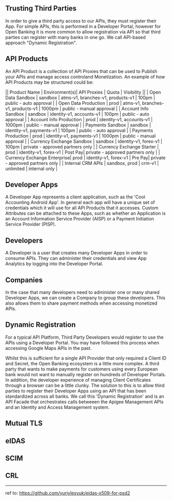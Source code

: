 Trusting Third Parties
---

In order to give a third party access to our APIs, they must register their App. For simple APIs, this is performed in a Developer Portal, however for Open Banking it is more common to allow registration via API so that third parties can register with many banks in one go. We call API-based approach "Dynamic Registration".

API Products
---

An API Product is a collection of API Proxies that can be used to Publish your APIs and manage access controland Monetization. An example of how API Products may be structured could be:

|| Product Name				| Environment(s)| API Proxies		|	Quota			| Visibility	||
| Open Data Sandbox			| sandbox		| atms-v1, branches-v1, products-v1	| 100pm | public - auto approval	|
| Open Data Production		| prod			| atms-v1, branches-v1, products-v1	| 1000pm | public - manual approval	|
| Account Info Sandbox		| sandbox		| identity-v1, accounts-v1	| 100pm | public - auto approval	|
| Account Info Production	| prod			| identity-v1, accounts-v1	| 1000pm | public - manual approval	|
| Payments Sandbox			| sandbox		| identity-v1, payments-v1	| 100pm | public - auto approval	|
| Payments Production		| prod			| identity-v1, payments-v1	| 1000pm | public - manual approval	|
| Currency Exchange Sandbox | sandbox		| identity-v1, forex-v1		| 100pm	| private - approved partners only	|
| Currency Exchange Starter	| prod			| identity-v1, forex-v1		| Post Pay| private - approved partners only	|
| Currency Exchange Enterprise| prod		| identity-v1, forex-v1		| Pre Pay| private - approved partners only |
| Internal CRM APIs			| sandbox, prod	| crm-v1					| unlimited  | internal only	|


Developer Apps
---
A Developer App represents a client application, such as the 'Cool Accounting Android App'. In general each app will have a unique set of credentials which it will use for all API Products that it accesses. Custom Attributes can be attached to these Apps, such as whether an Application is an Account Information Service Provider (AISP) or a Payment Initiation Service Provider (PISP).

Developers
---
A Developer is a user that creates many Developer Apps in order to consume APIs. They can administer their credentials and view App Analytics by logging into the Developer Portal. 

Companies
---
In the case that many developers need to administer one or many shared Developer Apps, we can create a Company to group these developers. This also allows them to share payment methods when accessing monetized APIs.

Dynamic Registration
---
For a typical API Platform, Third Party Developers would register to use the APIs using a Developer Portal. You may have followed this process when accessing Google Maps APIs in the past.

Whilst this is sufficient for a single API Provider that only required a Client ID and Secret, the Open Banking ecosystem is a little more complex. A third party that wants to make payments for customers using every European bank would not want to manually register on hundreds of Developer Portals. In addition, the developer experience of managing Client Certificates through a browser can be a little clunky. The solution to this is to allow third parties to register their Developer Apps using an API that has been standardized across all banks. We call this 'Dynamic Registration' and is an API Facade that orchestrates calls betweeen the Apigee Management APIs and an Identity and Access Management system.

Mutual TLS
---

eIDAS
---

SCIM
---

CRL
---


----

ref to: https://github.com/yuriylesyuk/eidas-x509-for-psd2
